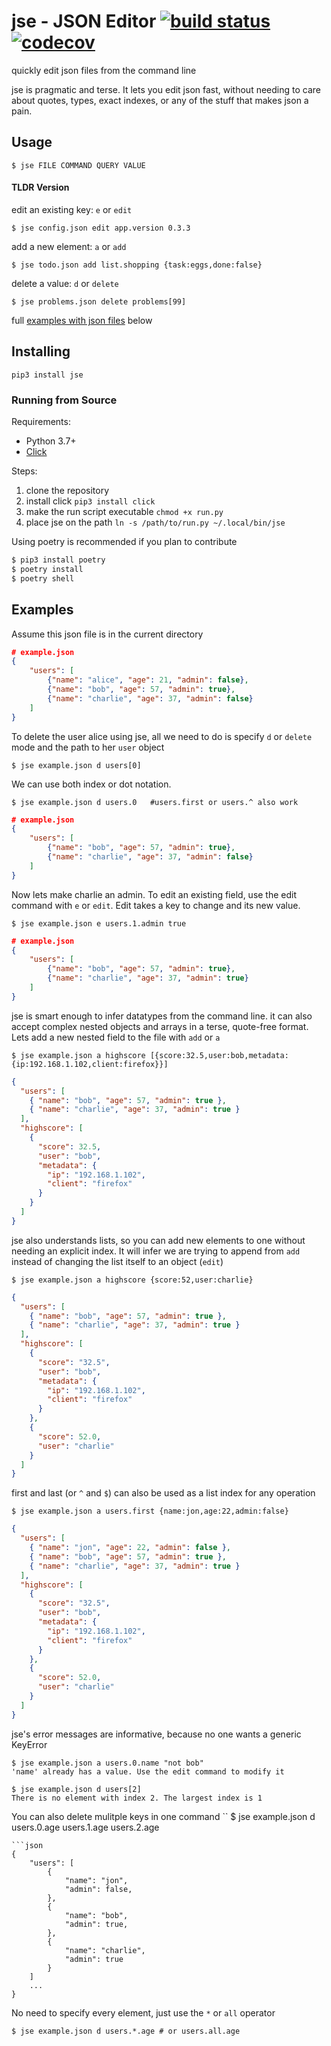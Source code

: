# jse - JSON Editor [![build status](https://github.com/bjubes/jse/actions/workflows/test.yml/badge.svg)](https://github.com/bjubes/jse/actions/workflows/test.yml) [![codecov](https://codecov.io/gh/bjubes/jse/branch/master/graph/badge.svg)](https://codecov.io/gh/bjubes/jse)

quickly edit json files from the command line

jse is pragmatic and terse. It lets you edit json fast, without needing to care about quotes, types, exact indexes, or any of the stuff that makes json a pain.

## Usage

```
$ jse FILE COMMAND QUERY VALUE
```

#### TLDR Version

edit an existing key: `e` or `edit`

```
$ jse config.json edit app.version 0.3.3
```

add a new element: `a` or `add`

```
$ jse todo.json add list.shopping {task:eggs,done:false}
```

delete a value: `d` or `delete`

```
$ jse problems.json delete problems[99]
```

full [examples with json files](#examples) below

## Installing

```
pip3 install jse
```

### Running from Source

Requirements:

- Python 3.7+
- [Click](https://pypi.org/project/click/)

Steps:

1. clone the repository
2. install click `pip3 install click`
3. make the run script executable `chmod +x run.py`
4. place jse on the path `ln -s /path/to/run.py ~/.local/bin/jse`

Using poetry is recommended if you plan to contribute

```bash
$ pip3 install poetry
$ poetry install
$ poetry shell
```

## Examples

Assume this json file is in the current directory

```json
# example.json
{
    "users": [
        {"name": "alice", "age": 21, "admin": false},
        {"name": "bob", "age": 57, "admin": true},
        {"name": "charlie", "age": 37, "admin": false}
    ]
}
```

To delete the user alice using jse, all we need to do is specify `d` or `delete` mode and the path to her `user` object

```
$ jse example.json d users[0]
```

We can use both index or dot notation.

```shell
$ jse example.json d users.0   #users.first or users.^ also work
```

```json
# example.json
{
    "users": [
        {"name": "bob", "age": 57, "admin": true},
        {"name": "charlie", "age": 37, "admin": false}
    ]
}
```

Now lets make charlie an admin. To edit an existing field, use the edit command with `e` or `edit`. Edit takes a key to change and its new value.

```
$ jse example.json e users.1.admin true
```

```json
# example.json
{
    "users": [
        {"name": "bob", "age": 57, "admin": true},
        {"name": "charlie", "age": 37, "admin": true}
    ]
}
```

jse is smart enough to infer datatypes from the command line. it can also accept complex nested objects and arrays in a terse, quote-free format. Lets add a new nested field to the file with `add` or `a`

```
$ jse example.json a highscore [{score:32.5,user:bob,metadata:{ip:192.168.1.102,client:firefox}}]
```

```json
{
  "users": [
    { "name": "bob", "age": 57, "admin": true },
    { "name": "charlie", "age": 37, "admin": true }
  ],
  "highscore": [
    {
      "score": 32.5,
      "user": "bob",
      "metadata": {
        "ip": "192.168.1.102",
        "client": "firefox"
      }
    }
  ]
}
```

jse also understands lists, so you can add new elements to one without needing an explicit index. It will infer we are trying to append from `add` instead of changing the list itself to an object (`edit`)

```
$ jse example.json a highscore {score:52,user:charlie}
```

```json
{
  "users": [
    { "name": "bob", "age": 57, "admin": true },
    { "name": "charlie", "age": 37, "admin": true }
  ],
  "highscore": [
    {
      "score": "32.5",
      "user": "bob",
      "metadata": {
        "ip": "192.168.1.102",
        "client": "firefox"
      }
    },
    {
      "score": 52.0,
      "user": "charlie"
    }
  ]
}
```

first and last (or `^` and `$`) can also be used as a list index for any operation

```
$ jse example.json a users.first {name:jon,age:22,admin:false}
```

```json
{
  "users": [
    { "name": "jon", "age": 22, "admin": false },
    { "name": "bob", "age": 57, "admin": true },
    { "name": "charlie", "age": 37, "admin": true }
  ],
  "highscore": [
    {
      "score": "32.5",
      "user": "bob",
      "metadata": {
        "ip": "192.168.1.102",
        "client": "firefox"
      }
    },
    {
      "score": 52.0,
      "user": "charlie"
    }
  ]
}
```

jse's error messages are informative, because no one wants a generic KeyError

```
$ jse example.json a users.0.name "not bob"
'name' already has a value. Use the edit command to modify it
```

```
$ jse example.json d users[2]
There is no element with index 2. The largest index is 1
```

You can also delete mulitple keys in one command
``
$ jse example.json d users.0.age users.1.age users.2.age

````
```json
{
    "users": [
        {
            "name": "jon",
            "admin": false,
        },
        {
            "name": "bob",
            "admin": true,
        },
        {
            "name": "charlie",
            "admin": true
        }
    ]
    ...
}
````

No need to specify every element, just use the `*` or `all` operator

```shell
$ jse example.json d users.*.age # or users.all.age
```
